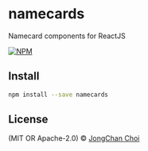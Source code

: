 # namecards

Namecard components for ReactJS

[![NPM](https://img.shields.io/npm/v/namecards.svg)](https://www.npmjs.com/package/namecards)

## Install

```sh
npm install --save namecards
```

## License

(MIT OR Apache-2.0) © [JongChan Choi](https://github.com/disjukr)
